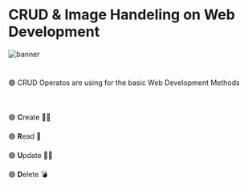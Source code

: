# CRUD & Image Handeling on Web Development

![banner](https://socialify.git.ci/Randula98/CRUD-on-Web-Development/image?description=1&font=Source%20Code%20Pro&forks=1&language=1&name=1&owner=1&pattern=Floating%20Cogs&stargazers=1&theme=Dark)

# 

<p>🟢 CRUD Operatos are using for the basic Web Development Methods</p><br>

<p>🟢 <strong>C</strong>reate ✍🏻</p>
<p>🟢 <strong>R</strong>ead 📖</p>
<p>🟢 <strong>U</strong>pdate ✍🏼</p>
<p>🟢 <strong>D</strong>elete 💣</p>




<p></p><br>
<p></p><br>

